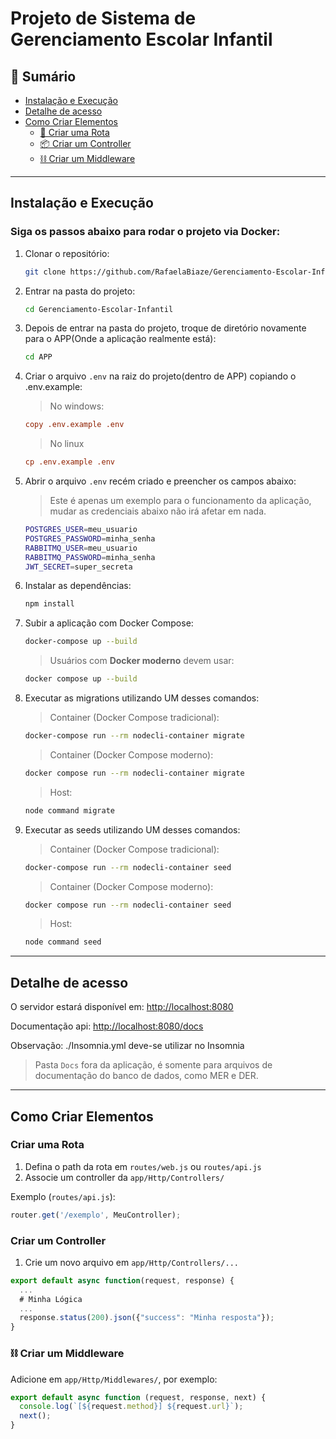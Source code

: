 # Projeto de Sistema de Gerenciamento Escolar Infantil

## 📑 Sumário

- [Instalação e Execução](#instalacao-e-execucao)
- [Detalhe de acesso](#acesso)
- [Como Criar Elementos](#como-criar-elementos)
  - [🧩 Criar uma Rota](#criar-uma-rota)
  - [📦 Criar um Controller](#criar-um-controller)
  - [⛓️ Criar um Middleware](#criar-um-middleware)



---

## Instalação e Execução <a name="instalacao-e-execucao"></a>
### Siga os passos abaixo para rodar o projeto via Docker:

1. Clonar o repositório:

   ```sh
   git clone https://github.com/RafaelaBiaze/Gerenciamento-Escolar-Infantil
   ```

2. Entrar na pasta do projeto:

   ```sh
   cd Gerenciamento-Escolar-Infantil
   ```

3. Depois de entrar na pasta do projeto, troque de diretório novamente para o APP(Onde a aplicação realmente está):

   ```sh
   cd APP
   ```

4. Criar o arquivo `.env` na raiz do projeto(dentro de APP) copiando o .env.example:

   > No windows:

   ```ini
   copy .env.example .env
   ```

   > No linux

   ```ini
   cp .env.example .env
   ```

5. Abrir o arquivo `.env` recém criado e preencher os campos abaixo:
   > Este é apenas um exemplo para o funcionamento da aplicação, mudar as credenciais abaixo não irá afetar em nada.

    ```sh
   POSTGRES_USER=meu_usuario
   POSTGRES_PASSWORD=minha_senha
   RABBITMQ_USER=meu_usuario
   RABBITMQ_PASSWORD=minha_senha
   JWT_SECRET=super_secreta
   ```

6. Instalar as dependências:

   ```sh
   npm install
   ```


7. Subir a aplicação com Docker Compose:

   ```sh
   docker-compose up --build
   ```

   > Usuários com **Docker moderno** devem usar:

   ```sh
   docker compose up --build
   ```

8. Executar as migrations utilizando UM desses comandos:

   > Container (Docker Compose tradicional):

   ```sh
   docker-compose run --rm nodecli-container migrate
   ```

   > Container (Docker Compose moderno):

   ```sh
   docker compose run --rm nodecli-container migrate
   ```

   > Host:

   ```sh
   node command migrate
   ```

9. Executar as seeds utilizando UM desses comandos:

   > Container (Docker Compose tradicional):

   ```sh
   docker-compose run --rm nodecli-container seed
   ```

   > Container (Docker Compose moderno):

   ```sh
   docker compose run --rm nodecli-container seed
   ```

   > Host:

   ```sh
   node command seed
   ```

---

## Detalhe de acesso <a name="acesso"></a>

O servidor estará disponível em: [http://localhost:8080](http://localhost:8080)

Documentação api: [http://localhost:8080/docs](http://localhost:8080/docs)

Observação: ./Insomnia.yml deve-se utilizar no Insomnia

> Pasta `Docs` fora da aplicação, é somente para arquivos de documentação do banco de dados, como MER e DER.

---

## Como Criar Elementos <a name="como-criar-elementos"></a>

### Criar uma Rota <a name="criar-uma-rota"></a>

1. Defina o path da rota em `routes/web.js` ou `routes/api.js`
2. Associe um controller da `app/Http/Controllers/`

Exemplo (`routes/api.js`):
```js
router.get('/exemplo', MeuController);
```

### Criar um Controller <a name="criar-um-controller"></a>

1. Crie um novo arquivo em `app/Http/Controllers/...`

```js
export default async function(request, response) {
  ...
  # Minha Lógica
  ...
  response.status(200).json({"success": "Minha resposta"});
}
```

### ⛓️ Criar um Middleware <a name="criar-um-middleware"></a>

Adicione em `app/Http/Middlewares/`, por exemplo:

```js
export default async function (request, response, next) {
  console.log(`[${request.method}] ${request.url}`);
  next();
}
```